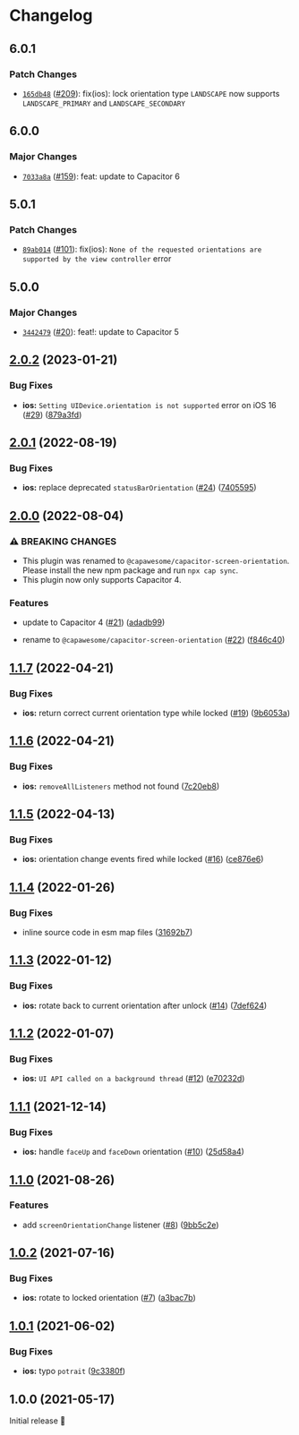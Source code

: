 # Changelog

## 6.0.1

### Patch Changes

- [`165db48`](https://github.com/capawesome-team/capacitor-plugins/commit/165db488a5c4aea335fa71e535533cd103424a0b) ([#209](https://github.com/capawesome-team/capacitor-plugins/pull/209)): fix(ios): lock orientation type `LANDSCAPE` now supports `LANDSCAPE_PRIMARY` and `LANDSCAPE_SECONDARY`

## 6.0.0

### Major Changes

- [`7033a8a`](https://github.com/capawesome-team/capacitor-plugins/commit/7033a8a42984523902f125239c3623e1e872b489) ([#159](https://github.com/capawesome-team/capacitor-plugins/pull/159)): feat: update to Capacitor 6

## 5.0.1

### Patch Changes

- [`89ab014`](https://github.com/capawesome-team/capacitor-plugins/commit/89ab014dba722e4ded1822a4862b04a8c621df47) ([#101](https://github.com/capawesome-team/capacitor-plugins/pull/101)): fix(ios): `None of the requested orientations are supported by the view controller` error

## 5.0.0

### Major Changes

- [`3442479`](https://github.com/capawesome-team/capacitor-plugins/commit/3442479e9927c8a9641b0f27c04268d2bdb189a4) ([#20](https://github.com/capawesome-team/capacitor-plugins/pull/20)): feat!: update to Capacitor 5

## [2.0.2](https://github.com/capawesome-team/capacitor-screen-orientation/compare/v2.0.1...v2.0.2) (2023-01-21)

### Bug Fixes

- **ios:** `Setting UIDevice.orientation is not supported` error on iOS 16 ([#29](https://github.com/capawesome-team/capacitor-screen-orientation/issues/29)) ([879a3fd](https://github.com/capawesome-team/capacitor-screen-orientation/commit/879a3fdd50301371091ec8784a5906d9af0f5fee))

## [2.0.1](https://github.com/capawesome-team/capacitor-screen-orientation/compare/v2.0.0...v2.0.1) (2022-08-19)

### Bug Fixes

- **ios:** replace deprecated `statusBarOrientation` ([#24](https://github.com/capawesome-team/capacitor-screen-orientation/issues/24)) ([7405595](https://github.com/capawesome-team/capacitor-screen-orientation/commit/74055956d03707c087d411d039c247dbfc96daa0))

## [2.0.0](https://github.com/capawesome-team/capacitor-screen-orientation/compare/v1.1.7...v2.0.0) (2022-08-04)

### ⚠ BREAKING CHANGES

- This plugin was renamed to `@capawesome/capacitor-screen-orientation`. Please install the new npm package and run `npx cap sync`.
- This plugin now only supports Capacitor 4.

### Features

- update to Capacitor 4 ([#21](https://github.com/capawesome-team/capacitor-screen-orientation/issues/21)) ([adadb99](https://github.com/capawesome-team/capacitor-screen-orientation/commit/adadb9995827251466fbe98d8449dc29f603f983))

- rename to `@capawesome/capacitor-screen-orientation` ([#22](https://github.com/capawesome-team/capacitor-screen-orientation/issues/22)) ([f846c40](https://github.com/capawesome-team/capacitor-screen-orientation/commit/f846c4067d5b31721989887952b3bbec931ed3f3))

## [1.1.7](https://github.com/robingenz/capacitor-screen-orientation/compare/v1.1.6...v1.1.7) (2022-04-21)

### Bug Fixes

- **ios:** return correct current orientation type while locked ([#19](https://github.com/robingenz/capacitor-screen-orientation/issues/19)) ([9b6053a](https://github.com/robingenz/capacitor-screen-orientation/commit/9b6053ae9402db591c58f1bcc19358a2ac69d90f))

## [1.1.6](https://github.com/robingenz/capacitor-screen-orientation/compare/v1.1.5...v1.1.6) (2022-04-21)

### Bug Fixes

- **ios:** `removeAllListeners` method not found ([7c20eb8](https://github.com/robingenz/capacitor-screen-orientation/commit/7c20eb82f6b4ecd4600ea94d209a11650b925edb))

## [1.1.5](https://github.com/robingenz/capacitor-screen-orientation/compare/v1.1.4...v1.1.5) (2022-04-13)

### Bug Fixes

- **ios:** orientation change events fired while locked ([#16](https://github.com/robingenz/capacitor-screen-orientation/issues/16)) ([ce876e6](https://github.com/robingenz/capacitor-screen-orientation/commit/ce876e6795d51b21e3a6218c31e7d45725ea6bd6))

## [1.1.4](https://github.com/robingenz/capacitor-screen-orientation/compare/v1.1.3...v1.1.4) (2022-01-26)

### Bug Fixes

- inline source code in esm map files ([31692b7](https://github.com/robingenz/capacitor-screen-orientation/commit/31692b717bac9c54317e46046aefb605d4aeaafe))

## [1.1.3](https://github.com/robingenz/capacitor-screen-orientation/compare/v1.1.2...v1.1.3) (2022-01-12)

### Bug Fixes

- **ios:** rotate back to current orientation after unlock ([#14](https://github.com/robingenz/capacitor-screen-orientation/issues/14)) ([7def624](https://github.com/robingenz/capacitor-screen-orientation/commit/7def624915826cb263c71e7e53b507c1eb8bf584))

## [1.1.2](https://github.com/robingenz/capacitor-screen-orientation/compare/v1.1.1...v1.1.2) (2022-01-07)

### Bug Fixes

- **ios:** `UI API called on a background thread` ([#12](https://github.com/robingenz/capacitor-screen-orientation/issues/12)) ([e70232d](https://github.com/robingenz/capacitor-screen-orientation/commit/e70232d32bd786dd9459c4261bc9a81ad6961cfb))

## [1.1.1](https://github.com/robingenz/capacitor-screen-orientation/compare/v1.1.0...v1.1.1) (2021-12-14)

### Bug Fixes

- **ios:** handle `faceUp` and `faceDown` orientation ([#10](https://github.com/robingenz/capacitor-screen-orientation/issues/10)) ([25d58a4](https://github.com/robingenz/capacitor-screen-orientation/commit/25d58a4da012c6faf8d19b1d7221cd9d4ac22f23))

## [1.1.0](https://github.com/robingenz/capacitor-screen-orientation/compare/v1.0.2...v1.1.0) (2021-08-26)

### Features

- add `screenOrientationChange` listener ([#8](https://github.com/robingenz/capacitor-screen-orientation/issues/8)) ([9bb5c2e](https://github.com/robingenz/capacitor-screen-orientation/commit/9bb5c2ef89cabfcdebc33a2d6a4d8f606179fe51))

## [1.0.2](https://github.com/robingenz/capacitor-screen-orientation/compare/v1.0.1...v1.0.2) (2021-07-16)

### Bug Fixes

- **ios:** rotate to locked orientation ([#7](https://github.com/robingenz/capacitor-screen-orientation/issues/7)) ([a3bac7b](https://github.com/robingenz/capacitor-screen-orientation/commit/a3bac7b522897893362199d44e63d0e1451b1fb5))

## [1.0.1](https://github.com/robingenz/capacitor-screen-orientation/compare/v1.0.0...v1.0.1) (2021-06-02)

### Bug Fixes

- **ios:** typo `potrait` ([9c3380f](https://github.com/robingenz/capacitor-screen-orientation/commit/9c3380f25e139624d4641bb805f779c5e61a5c97))

## 1.0.0 (2021-05-17)

Initial release 🎉
